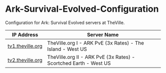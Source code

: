 # Ark-Survival-Evolved-Configuration
Configuration for Ark: Survival Evolved servers at TheVille.

 IP Address                                                 | Server Name                                                    |
| ---------------------------------------------------------- | -------------------------------------------------------------- |
| [tv1.theville.org](steam://connect/tv1.theville.org:27074) | TheVille.org I - ARK PvE (3x Rates) - The Island - West US |
| [tv2.theville.org](steam://connect/tv2.theville.org:27074) | TheVille.org II - ARK PvE (3x Rates) - Scortched Earth - West US |
